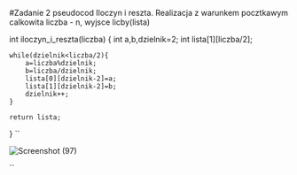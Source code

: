 #Zadanie 2
pseudocod Iloczyn i reszta. Realizacja z warunkem pocztkawym calkowita liczba - n, wyjsce licby(lista)

int iloczyn_i_reszta(liczba)
{
    int a,b,dzielnik=2;
    int lista[1][liczba/2];

    while(dzielnik<liczba/2){
        a=liczba%dzielnik;
        b=liczba/dzielnik;
        lista[0][dzielnik-2]=a;
        lista[1][dzielnik-2]=b;
        dzielnik++;
    }

    return lista;
}
``

![Screenshot (97)](https://user-images.githubusercontent.com/115026224/199216369-13cadd75-ff23-4c67-ab78-24f2388fb5f1.png)



``
